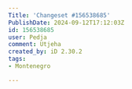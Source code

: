 ```yaml
---
Title: 'Changeset #156538685'
PublishDate: 2024-09-12T17:12:03Z
id: 156538685
user: Pedja
comment: Utjeha
created_by: iD 2.30.2
tags:
- Montenegro

---
```

